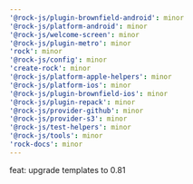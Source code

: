 ```yaml
---
'@rock-js/plugin-brownfield-android': minor
'@rock-js/platform-android': minor
'@rock-js/welcome-screen': minor
'@rock-js/plugin-metro': minor
'rock': minor
'@rock-js/config': minor
'create-rock': minor
'@rock-js/platform-apple-helpers': minor
'@rock-js/platform-ios': minor
'@rock-js/plugin-brownfield-ios': minor
'@rock-js/plugin-repack': minor
'@rock-js/provider-github': minor
'@rock-js/provider-s3': minor
'@rock-js/test-helpers': minor
'@rock-js/tools': minor
'rock-docs': minor
---
```


feat: upgrade templates to 0.81
